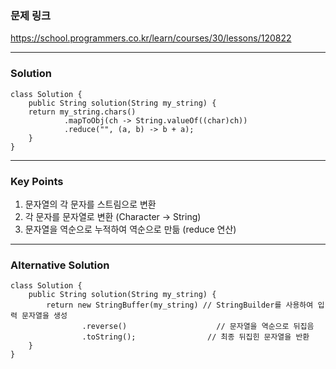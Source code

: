 <h3 id="문제-링크">문제 링크</h3>
<p><a href="https://school.programmers.co.kr/learn/courses/30/lessons/120822">https://school.programmers.co.kr/learn/courses/30/lessons/120822</a></p>
<hr />
<h3 id="solution">Solution</h3>
<pre><code class="language-java">class Solution {
    public String solution(String my_string) {
    return my_string.chars()
            .mapToObj(ch -&gt; String.valueOf((char)ch))
            .reduce(&quot;&quot;, (a, b) -&gt; b + a);
    }
}</code></pre>
<hr />
<h3 id="key-points">Key Points</h3>
<ol>
<li>문자열의 각 문자를 스트림으로 변환</li>
<li>각 문자를 문자열로 변환 (Character -&gt; String)</li>
<li>문자열을 역순으로 누적하여 역순으로 만듦 (reduce 연산)</li>
</ol>
<hr />
<h3 id="alternative-solution">Alternative Solution</h3>
<pre><code class="language-java">class Solution {
    public String solution(String my_string) {
        return new StringBuffer(my_string) // StringBuilder를 사용하여 입력 문자열을 생성
                .reverse()                    // 문자열을 역순으로 뒤집음
                .toString();                // 최종 뒤집힌 문자열을 반환
    }
}</code></pre>